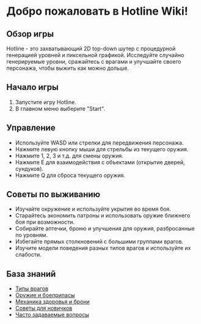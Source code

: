# Добро пожаловать в Hotline Wiki!

## Обзор игры
Hotline - это захватывающий 2D top-down шутер с процедурной генерацией уровней и пиксельной графикой. Исследуйте случайно генерируемые уровни, сражайтесь с врагами и улучшайте своего персонажа, чтобы выжить как можно дольше.

## Начало игры
1. Запустите игру Hotline.
2. В главном меню выберите "Start".

## Управление
- Используйте WASD или стрелки для передвижения персонажа.
- Нажмите левую кнопку мыши для стрельбы из текущего оружия.
- Нажмите 1, 2, 3 и т.д. для смены оружия.
- Нажмите E для взаимодействия с объектами (открытие дверей, сундуков).
- Нажмите Q для сброса текущего оружия.

## Советы по выживанию
- Изучайте окружение и используйте укрытия во время боя.
- Старайтесь экономить патроны и использовать оружие ближнего боя при возможности.
- Собирайте аптечки, броню и улучшения для оружия, разбросанные по уровням.
- Избегайте прямых столкновений с большими группами врагов.
- Изучите модели поведения разных типов врагов и используйте их слабости.

## База знаний
- [Типы врагов](enemy_types.md)
- [Оружие и боеприпасы](weapons_and_ammo.md)
- [Механика здоровья и брони](health_and_armor.md)
- [Советы для новичков](tips_for_beginners.md)
- [Часто задаваемые вопросы](faq.md)
